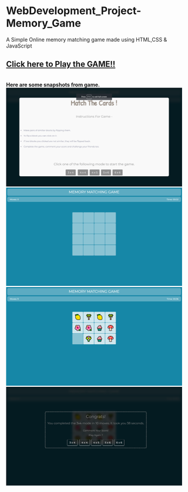 # WebDevelopment_Project-Memory_Game

A Simple Online memory matching game made using HTML,CSS &amp; JavaScript

## <b> [Click here to Play the GAME!!](https://nagavikram-joga.github.io/WebDev_Project-MemoryGame/)

<br>
Here are some snapshots from game.

<img src="gameImages/GameSnapshot1.png" width=95% alt="snapshots">
<img src="gameImages/GameSnapshot2.png" width=95% alt="snapshots">
<img src="gameImages/GameSnapshot3.png" width=95% alt="snapshots">
<img src="gameImages/GameSnapshot4.png" width=95% alt="snapshots">

<br><br>



